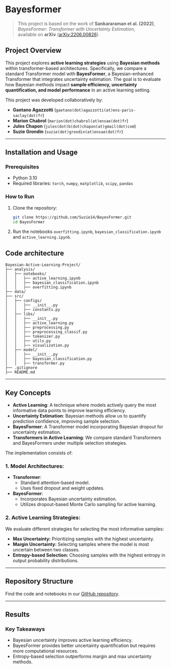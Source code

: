 # Bayesformer

> This project is based on the work of **Sankararaman et al. (2022)**,  
> *BayesFormer: Transformer with Uncertainty Estimation*,  
> available on **arXiv** ([arXiv:2206.00826](https://arxiv.org/abs/2206.00826)).


## Project Overview

This project explores **active learning strategies** using **Bayesian methods** within transformer-based architectures. Specifically, we compare a standard Transformer model with **BayesFormer**, a Bayesian-enhanced Transformer that integrates uncertainty estimation. The goal is to evaluate how Bayesian methods impact **sample efficiency, uncertainty quantification, and model performance** in an active learning setting.

This project was developed collaboratively by:
- **Gaetano Agazzotti** (`gaetano(dot)agazzotti(at)ens-paris-saclay(dot)fr`)
- **Marion Chabrol** (`marion(dot)chabrol(at)ensae(dot)fr`)
- **Jules Chapon** (`jules(dot)b(dot)chapon(at)gmail(dot)com`)
- **Suzie Grondin** (`suzie(dot)grondin(at)ensae(dot)fr`)

---

## Installation and Usage

### Prerequisites
- Python 3.10
- Required libraries: `torch`, `numpy`, `matplotlib`, `scipy`, `pandas`

### How to Run
1. Clone the repository:
   ```bash
   git clone https://github.com/Suzie14/BayesFormer.git
   cd BayesFormer
   ```

2. Run the notebooks `overfitting.ipynb`, `bayesian_classification.ipynb` and `active_learning.ipynb`.

## Code architecture
```plaintext
Bayesian-Active-Learning-Project/
├── analysis/
│   ├── notebooks/
│   │   ├── active_learning.ipynb
│   │   ├── bayesian_classification.ipynb
│   │   ├── overfitting.ipynb
├── data/
├── src/
│   ├── configs/
│   │   ├── __init__.py
│   │   ├── constants.py
│   ├── libs/
│   │   ├── __init__.py
│   │   ├── active_learning.py
│   │   ├── preprocessing.py
│   │   ├── preprocessing_classif.py
│   │   ├── tokenizer.py
│   │   ├── utils.py
│   │   ├── visualization.py
│   ├── model/
│   │   ├── __init__.py
│   │   ├── bayesian_classification.py
│   │   ├── transformer.py
├── .gitignore
├── README.md
```
---
## Key Concepts

- **Active Learning**: A technique where models actively query the most informative data points to improve learning efficiency.
- **Uncertainty Estimation**: Bayesian methods allow us to quantify prediction confidence, improving sample selection.
- **BayesFormer**: A Transformer model incorporating Bayesian dropout for uncertainty estimation.
- **Transformers in Active Learning**: We compare standard Transformers and BayesFormers under multiple selection strategies.

The implementation consists of:

### 1. Model Architectures:
- **Transformer**:
  - Standard attention-based model.
  - Uses fixed dropout and weight updates.
- **BayesFormer**:
  - Incorporates Bayesian uncertainty estimation.
  - Utilizes dropout-based Monte Carlo sampling for active learning.

### 2. Active Learning Strategies:
We evaluate different strategies for selecting the most informative samples:
- **Max Uncertainty:** Prioritizing samples with the highest uncertainty.
- **Margin Uncertainty:** Selecting samples where the model is most uncertain between two classes.
- **Entropy-based Selection:** Choosing samples with the highest entropy in output probability distributions.

---

## Repository Structure

Find the code and notebooks in our [GitHub repository](https://github.com/Suzie14/BayesFormer).


---

## Results

### **Key Takeaways**
- Bayesian uncertainty improves active learning efficiency.
- BayesFormer provides better uncertainty quantification but requires more computational resources.
- Entropy-based selection outperforms margin and max uncertainty methods.

